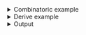 <details><summary>Combinatoric example</summary>

```no_run
#[derive(Debug, Clone)]
pub struct Options {
    premium: bool,
    commands: Vec<Cmd>,
}

#[derive(Debug, Clone)]
// shape of the variants doesn't really matter, let's use all of them :)
enum Cmd {
    Eat(String),
    Drink { coffee: bool },
    Sleep { time: usize },
}

fn cmd() -> impl Parser<Cmd> {
    let eat = positional::<String>("FOOD")
        .to_options()
        .descr("Performs eating action")
        .command("eat")
        .adjacent()
        .map(Cmd::Eat);

    let coffee = long("coffee")
        .help("Are you going to drink coffee?")
        .switch();
    let drink = construct!(Cmd::Drink { coffee })
        .to_options()
        .descr("Performs drinking action")
        .command("drink")
        .adjacent();

    let time = long("time").argument::<usize>("HOURS");
    let sleep = construct!(Cmd::Sleep { time })
        .to_options()
        .descr("Performs taking a nap action")
        .command("sleep")
        .adjacent();

    construct!([eat, drink, sleep])
}

pub fn options() -> OptionParser<Options> {
    let premium = short('p')
        .long("premium")
        .help("Opt in for premium serivces")
        .switch();
    let commands = cmd().many();
    construct!(Options { premium, commands }).to_options()
}
```

</details>
<details><summary>Derive example</summary>

```no_run
#[derive(Debug, Clone, Bpaf)]
#[bpaf(options)]
pub struct Options {
    #[bpaf(short, long)]
    /// Opt in for premium serivces
    pub premium: bool,
    #[bpaf(external(cmd), many)]
    pub commands: Vec<Cmd>,
}

#[derive(Debug, Clone, Bpaf)]
pub enum Cmd {
    #[bpaf(command, adjacent)]
    /// Performs eating action
    Eat(#[bpaf(positional("FOOD"))] String),
    #[bpaf(command, adjacent)]
    /// Performs drinking action
    Drink {
        /// Are you going to drink coffee?
        coffee: bool,
    },
    #[bpaf(command, adjacent)]
    /// Performs taking a nap action
    Sleep {
        #[bpaf(argument("HOURS"))]
        time: usize,
    },
}
```

</details>
<details><summary>Output</summary>

Example implements a parser that supports one of three possible commands:


<div class='bpaf-doc'>
$ app --help<br>
<p><b>Usage</b>: <tt><b>app</b></tt> [<tt><b>-p</b></tt>] [<tt><i>COMMAND ...</i></tt>]...</p><p><div>
<b>Available options:</b></div><dl><dt><tt><b>-p</b></tt>, <tt><b>--premium</b></tt></dt>
<dd>Opt in for premium serivces</dd>
<dt><tt><b>-h</b></tt>, <tt><b>--help</b></tt></dt>
<dd>Prints help information</dd>
</dl>
</p><p><div>
<b>Available commands:</b></div><dl><dt><tt><b>eat</b></tt></dt>
<dd>Performs eating action</dd>
<dt><tt><b>drink</b></tt></dt>
<dd>Performs drinking action</dd>
<dt><tt><b>sleep</b></tt></dt>
<dd>Performs taking a nap action</dd>
</dl>
</p>
<style>
div.bpaf-doc {
    padding: 14px;
    background-color:var(--code-block-background-color);
    font-family: mono;
    margin-bottom: 0.75em;
}
div.bpaf-doc dt { margin-left: 1em; }
div.bpaf-doc dd { margin-left: 3em; }
div.bpaf-doc dl { margin-top: 0; padding-left: 1em; }
div.bpaf-doc  { padding-left: 1em; }
</style>
</div>


As usual every command comes with its own help


<div class='bpaf-doc'>
$ app drink --help<br>
<p>Performs drinking action</p><p><b>Usage</b>: <tt><b>app</b></tt> <tt><b>drink</b></tt> [<tt><b>--coffee</b></tt>]</p><p><div>
<b>Available options:</b></div><dl><dt><tt><b>    --coffee</b></tt></dt>
<dd>Are you going to drink coffee?</dd>
<dt><tt><b>-h</b></tt>, <tt><b>--help</b></tt></dt>
<dd>Prints help information</dd>
</dl>
</p>
<style>
div.bpaf-doc {
    padding: 14px;
    background-color:var(--code-block-background-color);
    font-family: mono;
    margin-bottom: 0.75em;
}
div.bpaf-doc dt { margin-left: 1em; }
div.bpaf-doc dd { margin-left: 3em; }
div.bpaf-doc dl { margin-top: 0; padding-left: 1em; }
div.bpaf-doc  { padding-left: 1em; }
</style>
</div>


Normally you can use one command at a time, but making commands `adjacent` lets
parser to succeed after consuming an adjacent block only and leaving leftovers for the rest of
the parser, consuming them as a `Vec<Cmd>` with [`many`](Parser::many) allows to chain multiple
items sequentially


<div class='bpaf-doc'>
$ app eat Fastfood drink --coffee sleep --time=5<br>
Options { premium: false, commands: [Eat("Fastfood"), Drink { coffee: true }, Sleep { time: 5 }] }
</div>


The way this works is by running parsers for each command. In the first iteration `eat` succeeds,
it consumes `eat fastfood` portion and appends its value to the resulting vector. Then second
iteration runs on leftovers, in this case it will be `drink --coffee sleep --time=5`.
Here `drink` succeeds and consumes `drink --coffee` portion, then `sleep` parser runs, etc.

You can mix chained commands with regular arguments that belong to the top level parser


<div class='bpaf-doc'>
$ app sleep --time 10 --premium eat 'Bak Kut Teh' drink<br>
Options { premium: true, commands: [Sleep { time: 10 }, Eat("Bak Kut Teh"), Drink { coffee: false }] }
</div>


But not inside the command itself since values consumed by the command are not going to be
adjacent


<div class='bpaf-doc'>
$ app sleep --time 10 eat --premium 'Bak Kut Teh' drink<br>
Expected <tt><i>FOOD</i></tt>, pass <tt><b>--help</b></tt> for usage information
<style>
div.bpaf-doc {
    padding: 14px;
    background-color:var(--code-block-background-color);
    font-family: mono;
    margin-bottom: 0.75em;
}
div.bpaf-doc dt { margin-left: 1em; }
div.bpaf-doc dd { margin-left: 3em; }
div.bpaf-doc dl { margin-top: 0; padding-left: 1em; }
div.bpaf-doc  { padding-left: 1em; }
</style>
</div>

</details>